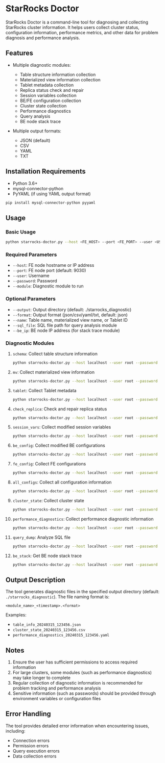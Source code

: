 # StarRocks Doctor

StarRocks Doctor is a command-line tool for diagnosing and collecting StarRocks cluster information. It helps users collect cluster status, configuration information, performance metrics, and other data for problem diagnosis and performance analysis.

## Features

- Multiple diagnostic modules:
  - Table structure information collection
  - Materialized view information collection
  - Tablet metadata collection
  - Replica status check and repair
  - Session variables collection
  - BE/FE configuration collection
  - Cluster state collection
  - Performance diagnostics
  - Query analysis
  - BE node stack trace

- Multiple output formats:
  - JSON (default)
  - CSV
  - YAML
  - TXT

## Installation Requirements

- Python 3.6+
- mysql-connector-python
- PyYAML (if using YAML output format)

```bash
pip install mysql-connector-python pyyaml
```

## Usage

### Basic Usage

```bash
python starrocks-doctor.py --host <FE_HOST> --port <FE_PORT> --user <USERNAME> --password <PASSWORD> --module <MODULE_NAME> [other options]
```

### Required Parameters

- `--host`: FE node hostname or IP address
- `--port`: FE node port (default: 9030)
- `--user`: Username
- `--password`: Password
- `--module`: Diagnostic module to run

### Optional Parameters

- `--output`: Output directory (default: ./starrocks_diagnostic)
- `--format`: Output format (json/csv/yaml/txt, default: json)
- `--name`: Table name, materialized view name, or Tablet ID
- `--sql_file`: SQL file path for query analysis module
- `--be_ip`: BE node IP address (for stack trace module)

### Diagnostic Modules

1. `schema`: Collect table structure information
   ```bash
   python starrocks-doctor.py --host localhost --user root --password xxx --module schema
   ```

2. `mv`: Collect materialized view information
   ```bash
   python starrocks-doctor.py --host localhost --user root --password xxx --module mv
   ```

3. `tablet`: Collect Tablet metadata
   ```bash
   python starrocks-doctor.py --host localhost --user root --password xxx --module tablet
   ```

4. `check_replica`: Check and repair replica status
   ```bash
   python starrocks-doctor.py --host localhost --user root --password xxx --module check_replica --name <tablet_id>
   ```

5. `session_vars`: Collect modified session variables
   ```bash
   python starrocks-doctor.py --host localhost --user root --password xxx --module session_vars
   ```

6. `be_config`: Collect modified BE configurations
   ```bash
   python starrocks-doctor.py --host localhost --user root --password xxx --module be_config
   ```

7. `fe_config`: Collect FE configurations
   ```bash
   python starrocks-doctor.py --host localhost --user root --password xxx --module fe_config
   ```

8. `all_configs`: Collect all configuration information
   ```bash
   python starrocks-doctor.py --host localhost --user root --password xxx --module all_configs
   ```

9. `cluster_state`: Collect cluster state
   ```bash
   python starrocks-doctor.py --host localhost --user root --password xxx --module cluster_state
   ```

10. `performance_diagnostics`: Collect performance diagnostic information
    ```bash
    python starrocks-doctor.py --host localhost --user root --password xxx --module performance_diagnostics
    ```

11. `query_dump`: Analyze SQL file
    ```bash
    python starrocks-doctor.py --host localhost --user root --password xxx --module query_dump --sql_file <sql_file_path>
    ```

12. `be_stack`: Get BE node stack trace
    ```bash
    python starrocks-doctor.py --host localhost --user root --password xxx --module be_stack --be_ip <be_ip>
    ```

## Output Description

The tool generates diagnostic files in the specified output directory (default: `./starrocks_diagnostic`). The file naming format is:
```
<module_name>_<timestamp>.<format>
```

Examples:
- `table_info_20240315_123456.json`
- `cluster_state_20240315_123456.csv`
- `performance_diagnostics_20240315_123456.yaml`

## Notes

1. Ensure the user has sufficient permissions to access required information
2. For large clusters, some modules (such as performance diagnostics) may take longer to complete
3. Regular collection of diagnostic information is recommended for problem tracking and performance analysis
4. Sensitive information (such as passwords) should be provided through environment variables or configuration files

## Error Handling

The tool provides detailed error information when encountering issues, including:
- Connection errors
- Permission errors
- Query execution errors
- Data collection errors